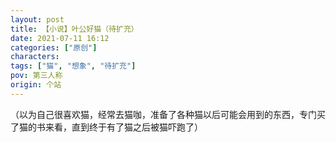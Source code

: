 ```yaml
---
layout: post
title: 【小说】叶公好猫（待扩充）
date: 2021-07-11 16:12
categories: ["原创"]
characters: 
tags: ["猫", "想象", "待扩充"]
pov: 第三人称
origin: 个站
---
```


（以为自己很喜欢猫，经常去猫咖，准备了各种猫以后可能会用到的东西，专门买了猫的书来看，直到终于有了猫之后被猫吓跑了）
